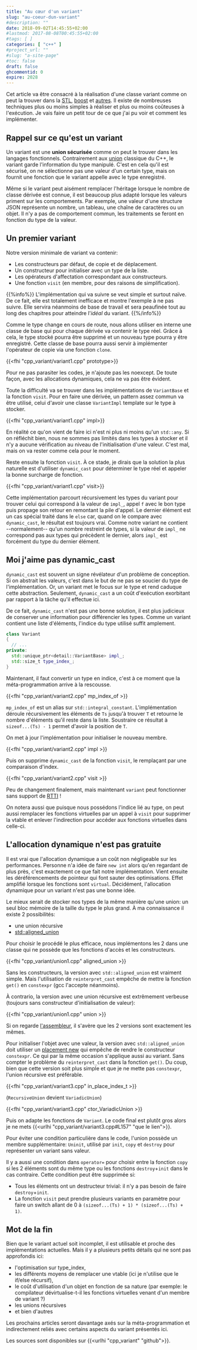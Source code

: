 ```yaml
---
title: "Au cœur d'un variant"
slug: "au-coeur-dun-variant"
#description: ""
date: 2018-09-02T14:45:55+02:00
#lastmod: 2017-08-08T00:45:55+02:00
#tags: [ ]
categories: [ "c++" ]
#project_url: ""
#slug: "a-site-page"
#toc: false
draft: false
ghcommentid: 0
expire: 2028
---
```


Cet article va être consacré à la réalisation d'une classe variant comme on peut la trouver dans la [STL](http://en.cppreference.com/w/cpp/utility/variant), [boost](http://en.cppreference.com/w/cpp/utility/variant) et [autres](https://github.com/mapbox/variant). Il existe de nombreuses techniques plus ou moins simples à réaliser et plus ou moins coûteuses à l'exécution. Je vais faire un petit tour de ce que j'ai pu voir et comment les implémenter.


## Rappel sur ce qu'est un variant

Un variant est une **union sécurisée** comme on peut le trouver dans les langages fonctionnels.
Contrairement aux [union](http://en.cppreference.com/w/cpp/language/union) classique du C++, le variant garde l'information du type manipulé.
C'est en cela qu'il est sécurisé, on ne sélectionne pas une valeur d'un certain type,
mais on fournit une fonction que le variant appelle avec le type enregistré.

Même si le variant peut aisément remplacer l'héritage lorsque le nombre de classe dérivée est connue,
il est beaucoup plus adapté lorsque les valeurs priment sur les comportements.
Par exemple, une valeur d'une structure JSON représente un nombre, un tableau, une chaîne de caractères ou un objet.
Il n'y a pas de comportement commun, les traitements se feront en fonction du type de la valeur.


## Un premier variant

Notre version minimale de variant va contenir:

- Les constructeurs par défaut, de copie et de déplacement.
- Un constructeur pour initialiser avec un type de la liste.
- Les opérateurs d'affectation correspondant aux constructeurs.
- Une fonction `visit` (en membre, pour des raisons de simplification).

{{%info%}}
  L'implémentation qui va suivre se veut simple et surtout naïve. De ce fait, elle est totalement inefficace et montre l'exemple à ne pas suivre.
  Elle servira néanmoins de base de travail et sera peaufinée tout au long des chapitres pour atteindre l'*idéal* du variant.
{{%/info%}}

Comme le type change en cours de route, nous allons utiliser en interne une classe de base qui pour chaque dérivée va contenir le type réel.
Grâce à cela, le type stocké pourra être supprimé et un nouveau type pourra y être enregistré.
Cette classe de base pourra aussi servir à implémenter l'opérateur de copie via une fonction `clone`.

{{<fhi "cpp_variant/variant1.cpp" prototype>}}

Pour ne pas parasiter les codes, je n'ajoute pas les noexcept. De toute façon, avec les allocations dynamiques, cela ne va pas être évident.

Toute la difficulté va se trouver dans les implémentations de `VariantBase` et la fonction `visit`. Pour en faire une dérivée, un pattern assez commun va être utilisé, celui d'avoir une classe `VariantImpl` template sur le type à stocker.

{{<fhi "cpp_variant/variant1.cpp" impl>}}

En réalité ce qu'on vient de faire ici n'est ni plus ni moins qu'un `std::any`. Si on réfléchit bien, nous ne sommes pas limités dans les types à stocker et il n'y a aucune vérification au niveau de l'initialisation d'une valeur. C'est mal, mais on va rester comme cela pour le moment.

Reste ensuite la fonction `visit`. À ce stade, je dirais que la solution la plus naturelle est d'utiliser `dynamic_cast` pour déterminer le type réel et appeler la bonne surcharge de fonction.

{{<fhi "cpp_variant/variant1.cpp" visit>}}

Cette implémentation parcourt récursivement les types du variant pour trouver celui qui correspond à la valeur de `impl_`, appel `f` avec le bon type puis propage son retour en remontant la pile d'appel.
Le dernier élément est un cas spécial traité dans le `else` car, quand on le compare avec `dynamic_cast`, le résultat est toujours vrai.
Comme notre variant ne contient --normalement-- qu'un nombre restreint de types, si la valeur de `impl_` ne correspond pas aux types qui précèdent le dernier, alors `impl_` est forcément du type du dernier élément.


## Moi j'aime pas dynamic_cast

`dynamic_cast` est souvent un signe révélateur d'un problème de conception. Si on abstrait les valeurs, c'est dans le but de ne pas se soucier du type de l'implémentation. Or, un variant met le focus sur le type et rend caduque cette abstraction. Seulement, `dynamic_cast` a un coût d'exécution exorbitant par rapport à la tâche qu'il effectue ici.

De ce fait, `dynamic_cast` n'est pas une bonne solution, il est plus judicieux de conserver une information pour différencier les types. Comme un variant contient une liste d'éléments, l'indice du type utilisé suffit amplement.

```cpp
class Variant
{
  // ...
private:
  std::unique_ptr<detail::VariantBase> impl_;
  std::size_t type_index_;
}
```

Maintenant, il faut convertir un type en indice, c'est à ce moment que la méta-programmation arrive à la rescousse.

{{<fhi "cpp_variant/variant2.cpp" mp_index_of >}}

`mp_index_of` est un alias sur `std::integral_constant`. L'implémentation déroule récursivement les éléments de `Ts` jusqu'à trouver `T` et retourne le nombre d'éléments qu'il reste dans la liste. Soustraire ce résultat à `sizeof...(Ts) - 1` permet d'avoir la position de `T`.

On met à jour l'implémentation pour initialiser le nouveau membre.

{{<fhi "cpp_variant/variant2.cpp" impl >}}

Puis on supprime `dynamic_cast` de la fonction `visit`, le remplaçant par une comparaison d'index.

{{<fhi "cpp_variant/variant2.cpp" visit >}}

Peu de changement finalement, mais maintenant `variant` peut fonctionner sans support de [RTTI](https://fr.wikipedia.org/wiki/Run-time_type_information) !

On notera aussi que puisque nous possédons l'indice lié au type, on peut aussi remplacer les fonctions virtuelles par un appel à `visit` pour supprimer la vtable et enlever l'indirection pour accéder aux fonctions virtuelles dans celle-ci.


## L'allocation dynamique n'est pas gratuite

Il est vrai que l'allocation dynamique a un coût non négligeable sur les performances. Personne n'a idée de faire `new int` alors qu'en regardant de plus près, c'est exactement ce que fait notre implémentation. Vient ensuite les déréférencements de pointeur qui font sauter des optimisations. Effet amplifié lorsque les fonctions sont `virtual`. Décidément, l'allocation dynamique pour un variant n'est pas une bonne idée.

Le mieux serait de stocker nos types de la même manière qu'une union: un seul bloc mémoire de la taille du type le plus grand. À ma connaissance il existe 2 possibilités:

- une union récursive
- [std::aligned_union](http://en.cppreference.com/w/cpp/types/aligned_union)

Pour choisir le procédé le plus efficace, nous implémentons les 2 dans une classe qui ne possède que les fonctions d'accès et les constructeurs.

{{<fhi "cpp_variant/union1.cpp" aligned_union >}}

Sans les constructeurs, la version avec `std::aligned_union` est vraiment simple. Mais l'utilisation de `reinterpret_cast` empêche de mettre la fonction `get()` en `constexpr` (gcc l'accepte néanmoins).

À contrario, la version avec une union récursive est extrêmement verbeuse (toujours sans constructeur d'initialisation de valeur):

{{<fhi "cpp_variant/union1.cpp" union >}}

Si on regarde [l'assembleur](https://godbolt.org/g/xu9fwh), il s'avère que les 2 versions sont exactement les mêmes.

Pour initialiser l'objet avec une valeur, la version avec `std::aligned_union` doit utiliser un [placement new](http://en.cppreference.com/w/cpp/language/new) qui empêche de rendre le constructeur `constexpr`. Ce qui par la même occasion s'applique aussi au variant. Sans compter le problème du `reinterpret_cast` dans la fonction `get()`. Du coup, bien que cette version soit plus simple et que je ne mette pas `constexpr`, l'union récursive est préférable.

{{<fhi "cpp_variant/variant3.cpp" in_place_index_t >}}

(`RecursiveUnion` devient `VariadicUnion`)

{{<fhi "cpp_variant/variant3.cpp" ctor_VariadicUnion >}}

Puis on adapte les fonctions de `Variant`.
Le code final est plutôt gros alors je ne mets {{<urlhi "cpp_variant/variant3.cpp#L157" "que le lien">}}.

Pour éviter une condition particulière dans le code, l'union possède un membre supplémentaire: `Uninit`, utilisé par `init`, `copy` et `destroy` pour représenter un variant sans valeur.

Il y a aussi une condition dans `operator=` pour choisir entre la fonction `copy` si les 2 éléments sont du même type ou les fonctions `destroy`+`init` dans le cas contraire. Cette condition peut être supprimée si:

- Tous les éléments ont un destructeur trivial: il n'y a pas besoin de faire `destroy`+`init`.
- La fonction `visit` peut prendre plusieurs variants en paramètre pour faire un switch allant de 0 à `(sizeof...(Ts) + 1) * (sizeof...(Ts) + 1)`.


## Mot de la fin

Bien que le variant actuel soit incomplet, il est utilisable et proche des implémentations actuelles. Mais il y a plusieurs petits détails qui ne sont pas approfondis ici:

- l'optimisation sur type_index,
- les différents moyens de remplacer une vtable (ici je n'utilise que le if/else récursif),
- le coût d'utilisation d'un objet en fonction de sa nature (par exemple: le compilateur dévirtualise-t-il les fonctions virtuelles venant d'un membre de variant ?)
- les unions récursives
- et bien d'autres

Les prochains articles seront davantage axés sur la méta-programmation et indirectement reliés avec certains aspects du variant présentés ici.

Les sources sont disponibles sur {{<urlhi "cpp_variant" "github">}}.
